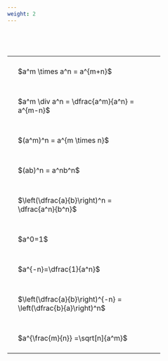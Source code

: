 ```yaml
---
weight: 2
---
```


#  
<br>
<style type="text/css">
#T_ede8a th.col_heading {
  text-align: left;
  font-size: 1em;
}
#T_ede8a td {
  text-align: left;
  font-size: 1em;
  padding: 1.5em;
}
#T_ede8a_row0_col0, #T_ede8a_row1_col0, #T_ede8a_row2_col0, #T_ede8a_row3_col0, #T_ede8a_row4_col0, #T_ede8a_row5_col0, #T_ede8a_row6_col0, #T_ede8a_row7_col0, #T_ede8a_row8_col0 {
  width: 300px;
  white-space: pre-wrap;
}
</style>
<table id="T_ede8a">
  <thead>
  </thead>
  <tbody>
    <tr>
      <td id="T_ede8a_row0_col0" class="data row0 col0" >$a^m \times a^n = a^{m+n}$</td>
    </tr>
    <tr>
      <td id="T_ede8a_row1_col0" class="data row1 col0" >$a^m \div a^n = \dfrac{a^m}{a^n} = a^{m-n}$</td>
    </tr>
    <tr>
      <td id="T_ede8a_row2_col0" class="data row2 col0" >$(a^m)^n = a^{m \times n}$</td>
    </tr>
    <tr>
      <td id="T_ede8a_row3_col0" class="data row3 col0" >$(ab)^n = a^nb^n$</td>
    </tr>
    <tr>
      <td id="T_ede8a_row4_col0" class="data row4 col0" >$\left(\dfrac{a}{b}\right)^n = \dfrac{a^n}{b^n}$</td>
    </tr>
    <tr>
      <td id="T_ede8a_row5_col0" class="data row5 col0" >$a^0=1$</td>
    </tr>
    <tr>
      <td id="T_ede8a_row6_col0" class="data row6 col0" >$a^{-n}=\dfrac{1}{a^n}$</td>
    </tr>
    <tr>
      <td id="T_ede8a_row7_col0" class="data row7 col0" >$\left(\dfrac{a}{b}\right)^{-n} = \left(\dfrac{b}{a}\right)^n$</td>
    </tr>
    <tr>
      <td id="T_ede8a_row8_col0" class="data row8 col0" >$a^{\frac{m}{n}} =\sqrt[n]{a^m}$</td>
    </tr>
  </tbody>
</table>
